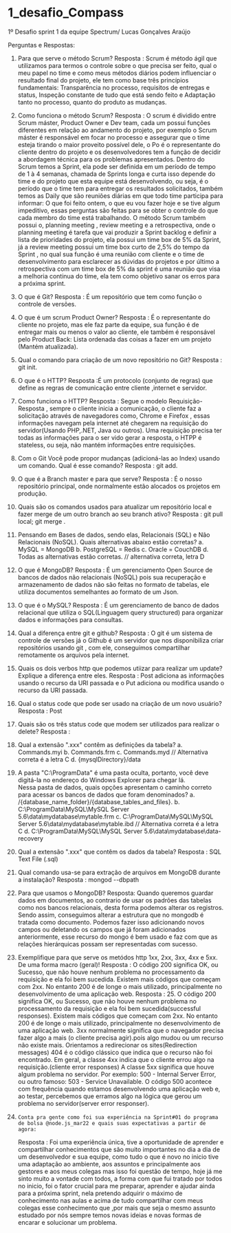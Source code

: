 # 1_desafio_Compass
1º Desafio sprint 1 da equipe Spectrum/ Lucas Gonçalves Araújo

Perguntas e Respostas: 
1.	Para que serve o método Scrum? 
 Resposta : Scrum é método ágil que utilizamos  para termos o controle sobre o que precisa ser feito, qual o meu papel no time e como meus métodos diários podem influenciar o resultado final do projeto, ele tem como base três princípios fundamentais: Transparência no processo, requisitos de entregas e status, Inspeção constante de tudo que está sendo feito e Adaptação tanto no processo, quanto do produto as mudanças.

2.	Como funciona o método Scrum? 
Resposta : O scrum é dividido entre Scrum máster, Product Owner e Dev team, cada um possui  funções diferentes em relação ao andamento do projeto, por exemplo o Scrum máster é responsável em focar no processo e assegurar que o time esteja tirando o maior proveito possível dele, o Po é o representante do cliente dentro do projeto e os desenvolvedores  tem a função de decidir a abordagem técnica para os problemas apresentados. Dentro do Scrum temos a Sprint, ela  pode ser definida em  um período de tempo de  1 à 4 semanas, chamada de Sprints longa e curta isso depende do  time e do projeto que esta equipe está desenvolvendo, ou seja, é o período que o time tem para entregar os resultados solicitados, também temos as Daily que são reuniões diárias em que todo time participa para informar: O que foi feito ontem, o que eu vou fazer hoje e se tive algum impeditivo, essas perguntas são feitas para se obter o controle do que cada membro do time está trabalhando. O método Scrum também possui o, planning meeting ,  review meeting e a retrospectiva, onde o planning  meeting é tarefa que vai produzir a Sprint backlog  e definir a lista de prioridades do projeto, ela possui um time box de 5% da Sprint, já a review meeting possui um time box curto de 2,5%  do tempo da Sprint , no qual sua função é uma reunião com cliente e o time de desenvolvimento para esclarecer as dúvidas do projetos e por último a retrospectiva com um time box de 5% da sprint é uma reunião que visa a melhoria continua do time, ela tem como objetivo sanar os erros para a próxima sprint.

3.	O que é Git? 
Resposta : É um repositório que tem como função o  controle de versões.

4.	O que é um scrum Product Owner? 
Resposta : É o representante do cliente no projeto, mas ele faz parte da equipe, sua função é de entregar mais ou menos o valor ao cliente, ele também é responsável pelo Product Back: Lista ordenada das coisas a fazer em um projeto (Mantém atualizada).

5.	Qual o comando para criação de um novo repositório no Git? 
Resposta : git init.

6.	O que é o HTTP? 
Resposta :É um protocolo (conjunto de regras) que define as regras de comunicação entre cliente ,internet e servidor.

7.	Como funciona o HTTP?
Resposta : Segue o modelo Requisição-Resposta , sempre o cliente inicia a comunicação, o cliente faz a solicitação através de navegadores como, Chrome e Firefox , essas informações navegam pela internet até chegarem na requisição do servidor(Usando PHP,.NET, Java ou outros).  Uma requisição precisa ter todas as informações para o ser vido gerar a resposta, o HTPP é stateless, ou seja, não  mantém informações entre requisições.

8.	Com o Git Você pode propor mudanças (adicioná-las ao Index) usando um comando. Qual é esse comando? 
Resposta : git add.

9.	O que é a Branch master e para que serve? 
Resposta : É o nosso repositório principal, onde normalmente estão alocados os projetos em produção.

10.	Quais são os comandos usados para atualizar um repositório local e fazer merge de um outro branch ao seu branch ativo?
Resposta :  git pull local; git merge <branch>.

11.	Pensando em Bases de dados, sendo elas, Relacionais (SQL) e Não Relacionais (NoSQL). Quais alternativas abaixo estão corretas? 
a.	MySQL = MongoDB 
b.	PostgreSQL = Redis 
c.	Oracle = CouchDB 
d.	Todas as alternativas estão corretas. // alternativa correta, letra D

12.	O que é MongoDB?
Resposta : É um gerenciamento Open Source de bancos de dados não relacionais (NoSQL) pois sua recuperação e armazenamento de dados não são feitas no formato de tabelas, ele utiliza  documentos semelhantes ao  formato de um Json.

13.	O que é o MySQL?
Resposta : É um gerenciamento de  banco de dados relacional que utiliza o SQL(Linguagem query structured)  para organizar dados e informações para consultas.

14.	Qual a diferença entre git e github?
Resposta :   O  git é um sistema de controle de versões  já o Github é um servidor  que  nos disponibiliza criar repositórios usando git , com ele, conseguimos compartilhar  remotamente  os arquivos  pela internet.

15.	Quais os dois verbos http que podemos utiizar para realizar um update? Explique a diferença entre eles.
Resposta : Post adiciona as informações usando o recurso da URI passada e o Put adiciona ou modifica usando o recurso da URI passada. 

16.	Qual o status code que pode ser usado na criação de um novo usuário? 
Resposta : Post

17.	Quais são os três status code que modem ser utilizados para realizar o delete? 
Resposta : 
	
18.	Qual a extensão ".xxx" contêm as definições da tabela? 
a.	Commands.myi 
b.	Commands.frm 
c.	Commands.myd // Alternativa correta é a letra C
d.	{mysqlDirectory}/data 
	
19.	A pasta "C:\ProgramData" é uma pasta oculta, portanto, você deve digitá-la no endereço do Windows Explorer para chegar lá.  
Nessa pasta de dados, quais opções apresentam o caminho correto para acessar os bancos de dados que foram denominados? 
a.	/{database_name_folder}/{database_tables_and_files}. 
b.	C:\ProgramData\MySQL\MySQL Server 5.6\data\mydatabase\mytable.frm 
c.	C:\ProgramData\MySQL\MySQL Server 5.6\data\mydatabase\mytable.ibd // Alternativa correta é a letra C
d.	C:\ProgramData\MySQL\MySQL Server 5.6\data\mydatabase\data-recovery 

20.	Qual a extensão ".xxx" que contêm os dados da tabela? 
	Resposta : SQL Text File (.sql) 
	
21.	Qual comando usa-se para extração de arquivos em MongoDB durante a instalação? 
	Resposta : mongod --dbpath <path to data directory>  

22.	Para que usamos o MongoDB? 
	Resposta: Quando queremos guardar dados em documentos, ao contrario de usar os  padrões das tabelas como nos bancos relacionais, desta forma podemos alterar os registros. Sendo assim, conseguimos alterar a estrutura que no mongodb é tratada como documento. Podemos fazer isso adicionando novos campos ou deletando os campos que já foram adicionados anteriormente, esse recurso do mongo é bem usado e faz com que as relações hierárquicas possam ser representadas com sucesso.


23.	Exemplifique para que serve os metódos http 1xx, 2xx, 3xx, 4xx e 5xx. De uma forma macro (geral)! 
	Resposta : O código 200 significa OK, ou Sucesso, que não houve nenhum problema no processamento da requisição e ela foi bem sucedida. Existem mais códigos que começam com 2xx. No entanto 200 é de longe o mais utilizado, principalmente no desenvolvimento de uma aplicação web.
Resposta : 25.	O código 200 significa OK, ou Sucesso, que não houve nenhum problema no processamento da requisição e ela foi bem sucedida(successful responses).
Existem mais códigos que começam com 2xx. No entanto 200 é de longe o mais utilizado, principalmente no desenvolvimento de uma aplicação web.
3xx normalmente significa que o navegador precisa fazer algo a mais (o cliente precisa agir).pois algo mudou ou um recurso não existe mais. Orientamos a redirecionar os sites(Redirection messages)
404 é o código clássico que indica que o recurso não foi encontrado. Em geral, a classe 4xx indica que o cliente errou algo na requisição.(cliente error responses)
A classe 5xx significa que houve algum problema no servidor.
Por exemplo: 500 - Internal Server Error, ou outro famoso: 503 - Service Unavailable.
O código 500 acontece com frequência quando estamos desenvolvendo uma aplicação web e, ao testar, percebemos que erramos algo na lógica que gerou um problema no servidor(server error responser).

24. 	Conta pra gente como foi sua experiência na Sprint#01 do programa de bolsa @node.js_mar22 e quais suas expectativas a partir de agora:
	Resposta : Foi uma experiência única, tive a oportunidade de aprender e compartilhar conhecimentos que são muito importantes no dia a dia  de um desenvolvedor e sua equipe, como tudo o que é novo no inicio tive uma adaptação ao ambiente, aos assuntos e principalmente aos gestores  e aos meus colegas mas isso foi questão de tempo, hoje já me sinto muito a vontade com todos, a forma com que fui tratado por todos no inicio, foi o fator crucial para me preparar, aprender  e ajudar ainda para a próxima sprint, nela pretendo adquirir o máximo de conhecimento nas aulas e acima de tudo  compartilhar com meus colegas esse conhecimento que ,por mais que seja o mesmo assunto estudado por nós sempre temos novas ideias e novas formas de encarar e solucionar um problema.
